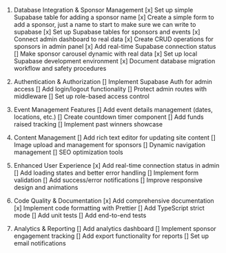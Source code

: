 1. Database Integration & Sponsor Management
[x] Set up simple Supabase table for adding a sponsor name
[x] Create a simple form to add a sponsor, just a name to start to make sure we can write to supabase
[x] Set up Supabase tables for sponsors and events
[x] Connect admin dashboard to real data
[x] Create CRUD operations for sponsors in admin panel
[x] Add real-time Supabase connection status
[] Make sponsor carousel dynamic with real data
[x] Set up local Supabase development environment
[x] Document database migration workflow and safety procedures

2. Authentication & Authorization
[] Implement Supabase Auth for admin access
[] Add login/logout functionality
[] Protect admin routes with middleware
[] Set up role-based access control

3. Event Management Features
[] Add event details management (dates, locations, etc.)
[] Create countdown timer component
[] Add funds raised tracking
[] Implement past winners showcase

4. Content Management
[] Add rich text editor for updating site content
[] Image upload and management for sponsors
[] Dynamic navigation management
[] SEO optimization tools

5. Enhanced User Experience
[x] Add real-time connection status in admin
[] Add loading states and better error handling
[] Implement form validation
[] Add success/error notifications
[] Improve responsive design and animations

6. Code Quality & Documentation
[x] Add comprehensive documentation
[x] Implement code formatting with Prettier
[] Add TypeScript strict mode
[] Add unit tests
[] Add end-to-end tests

7. Analytics & Reporting
[] Add analytics dashboard
[] Implement sponsor engagement tracking
[] Add export functionality for reports
[] Set up email notifications